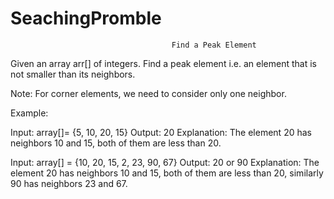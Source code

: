 # SeachingPromble
                                        Find a Peak Element

Given an array arr[] of integers. Find a peak element i.e. an element that is not smaller than its neighbors. 

Note: For corner elements, we need to consider only one neighbor. 

Example:

Input: array[]= {5, 10, 20, 15}
Output: 20
Explanation: The element 20 has neighbors 10 and 15, both of them are less than 20.

Input: array[] = {10, 20, 15, 2, 23, 90, 67}
Output: 20 or 90
Explanation: The element 20 has neighbors 10 and 15, both of them are less than 20, similarly 90 has neighbors 23 and 67.